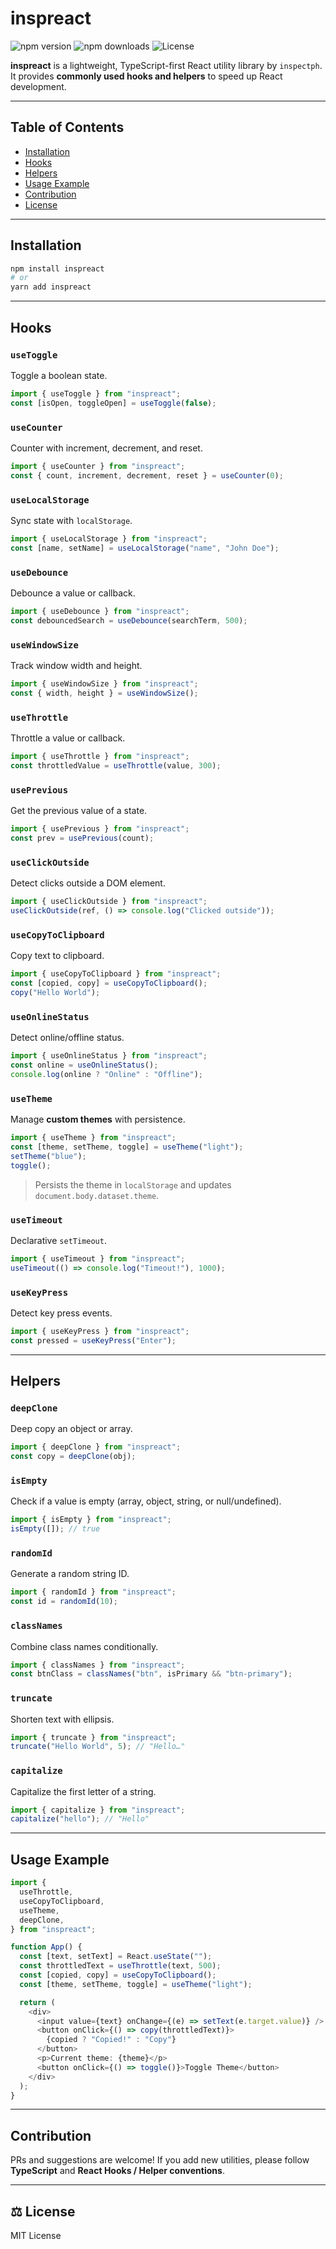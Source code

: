 # inspreact

![npm version](https://img.shields.io/npm/v/inspreact.svg)
![npm downloads](https://img.shields.io/npm/dm/inspreact.svg)
![License](https://img.shields.io/npm/l/inspreact.svg)

**inspreact** is a lightweight, TypeScript-first React utility library by `inspectph`.
It provides **commonly used hooks and helpers** to speed up React development.

---

## Table of Contents

- [Installation](#installation)
- [Hooks](#hooks)
- [Helpers](#helpers)
- [Usage Example](#usage-example)
- [Contribution](#contribution)
- [License](#license)

---

## Installation

```bash
npm install inspreact
# or
yarn add inspreact
```

---

## Hooks

### `useToggle`

Toggle a boolean state.

```ts
import { useToggle } from "inspreact";
const [isOpen, toggleOpen] = useToggle(false);
```

### `useCounter`

Counter with increment, decrement, and reset.

```ts
import { useCounter } from "inspreact";
const { count, increment, decrement, reset } = useCounter(0);
```

### `useLocalStorage`

Sync state with `localStorage`.

```ts
import { useLocalStorage } from "inspreact";
const [name, setName] = useLocalStorage("name", "John Doe");
```

### `useDebounce`

Debounce a value or callback.

```ts
import { useDebounce } from "inspreact";
const debouncedSearch = useDebounce(searchTerm, 500);
```

### `useWindowSize`

Track window width and height.

```ts
import { useWindowSize } from "inspreact";
const { width, height } = useWindowSize();
```

### `useThrottle`

Throttle a value or callback.

```ts
import { useThrottle } from "inspreact";
const throttledValue = useThrottle(value, 300);
```

### `usePrevious`

Get the previous value of a state.

```ts
import { usePrevious } from "inspreact";
const prev = usePrevious(count);
```

### `useClickOutside`

Detect clicks outside a DOM element.

```ts
import { useClickOutside } from "inspreact";
useClickOutside(ref, () => console.log("Clicked outside"));
```

### `useCopyToClipboard`

Copy text to clipboard.

```ts
import { useCopyToClipboard } from "inspreact";
const [copied, copy] = useCopyToClipboard();
copy("Hello World");
```

### `useOnlineStatus`

Detect online/offline status.

```ts
import { useOnlineStatus } from "inspreact";
const online = useOnlineStatus();
console.log(online ? "Online" : "Offline");
```

### `useTheme`

Manage **custom themes** with persistence.

```ts
import { useTheme } from "inspreact";
const [theme, setTheme, toggle] = useTheme("light");
setTheme("blue");
toggle();
```

> Persists the theme in `localStorage` and updates `document.body.dataset.theme`.

### `useTimeout`

Declarative `setTimeout`.

```ts
import { useTimeout } from "inspreact";
useTimeout(() => console.log("Timeout!"), 1000);
```

### `useKeyPress`

Detect key press events.

```ts
import { useKeyPress } from "inspreact";
const pressed = useKeyPress("Enter");
```

---

## Helpers

### `deepClone`

Deep copy an object or array.

```ts
import { deepClone } from "inspreact";
const copy = deepClone(obj);
```

### `isEmpty`

Check if a value is empty (array, object, string, or null/undefined).

```ts
import { isEmpty } from "inspreact";
isEmpty([]); // true
```

### `randomId`

Generate a random string ID.

```ts
import { randomId } from "inspreact";
const id = randomId(10);
```

### `classNames`

Combine class names conditionally.

```ts
import { classNames } from "inspreact";
const btnClass = classNames("btn", isPrimary && "btn-primary");
```

### `truncate`

Shorten text with ellipsis.

```ts
import { truncate } from "inspreact";
truncate("Hello World", 5); // "Hello…"
```

### `capitalize`

Capitalize the first letter of a string.

```ts
import { capitalize } from "inspreact";
capitalize("hello"); // "Hello"
```

---

## Usage Example

```ts
import {
  useThrottle,
  useCopyToClipboard,
  useTheme,
  deepClone,
} from "inspreact";

function App() {
  const [text, setText] = React.useState("");
  const throttledText = useThrottle(text, 500);
  const [copied, copy] = useCopyToClipboard();
  const [theme, setTheme, toggle] = useTheme("light");

  return (
    <div>
      <input value={text} onChange={(e) => setText(e.target.value)} />
      <button onClick={() => copy(throttledText)}>
        {copied ? "Copied!" : "Copy"}
      </button>
      <p>Current theme: {theme}</p>
      <button onClick={() => toggle()}>Toggle Theme</button>
    </div>
  );
}
```

---

## Contribution

PRs and suggestions are welcome!
If you add new utilities, please follow **TypeScript** and **React Hooks / Helper conventions**.

---

## ⚖️ License

MIT License
